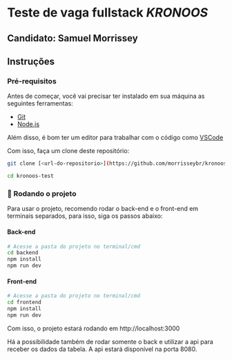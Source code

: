 # Teste de vaga fullstack _KRONOOS_

## Candidato: Samuel Morrissey

## Instruções

### Pré-requisitos

Antes de começar, você vai precisar ter instalado em sua máquina as seguintes ferramentas:

- [Git](https://git-scm.com)
- [Node.js](https://nodejs.org/en/)

Além disso, é bom ter um editor para trabalhar com o código como [VSCode](https://code.visualstudio.com/)

Com isso, faça um clone deste repositório:

```bash
git clone [<url-do-repositorio>](https://github.com/morrisseybr/kronoos-test.git)

cd kronoos-test
```

### 🎲 Rodando o projeto

Para usar o projeto, recomendo rodar o back-end e o front-end em terminais separados, para isso, siga os passos abaixo:

#### Back-end

```bash
# Acesse a pasta do projeto no terminal/cmd
cd backend
npm install
npm run dev
```

#### Front-end

```bash
# Acesse a pasta do projeto no terminal/cmd
cd frontend
npm install
npm run dev
```

Com isso, o projeto estará rodando em http://localhost:3000

Há a possibilidade também de rodar somente o back e utilizar a api para receber os dados da tabela. A api estará disponível na porta 8080.
